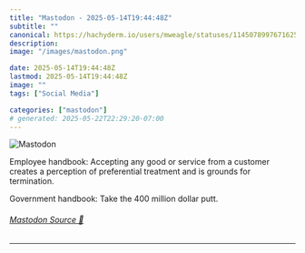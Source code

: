```yaml
---
title: "Mastodon - 2025-05-14T19:44:48Z"
subtitle: ""
canonical: https://hachyderm.io/users/mweagle/statuses/114507899767162598
description:
image: "/images/mastodon.png"

date: 2025-05-14T19:44:48Z
lastmod: 2025-05-14T19:44:48Z
image: ""
tags: ["Social Media"]

categories: ["mastodon"]
# generated: 2025-05-22T22:29:20-07:00
---
```

![Mastodon](/images/mastodon.png)

<p>Employee handbook: Accepting any good or service from a customer creates a perception of preferential treatment and is grounds for termination.</p><p>Government handbook: Take the 400 million dollar putt.</p>


###### [Mastodon Source 🐘](https://hachyderm.io/@mweagle/114507899767162598)

___

